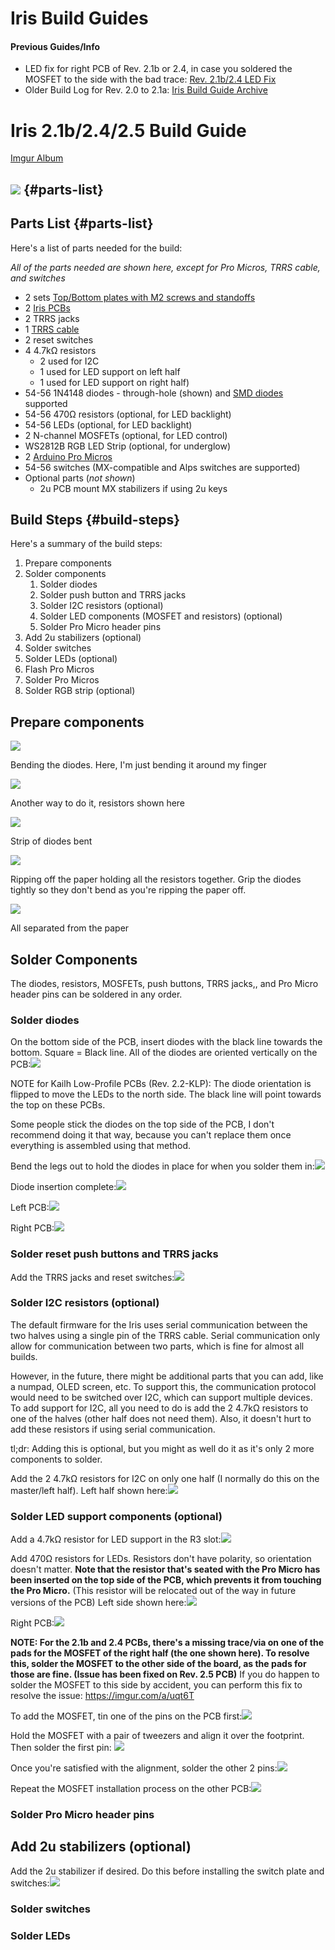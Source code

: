 # Iris Build Guides

#### Previous Guides/Info
* LED fix for right PCB of Rev. 2.1b or 2.4, in case you soldered the MOSFET to the side with the bad trace: [Rev. 2.1b/2.4 LED Fix](https://imgur.com/a/uqt6T)
* Older Build Log for Rev. 2.0 to 2.1a: [Iris Build Guide Archive](iris-build-guide-archive.md)

# Iris 2.1b/2.4/2.5 Build Guide
[Imgur Album](https://imgur.com/a/wc0bO)

## ![](https://i.imgur.com/JMq4iIA.jpg) {#parts-list}

## Parts List {#parts-list}

Here's a list of parts needed for the build:

*All of the parts needed are shown here, except for Pro Micros, TRRS cable, and switches*

* 2 sets [Top/Bottom plates with M2 screws and standoffs](https://keeb.io/products/iris-keyboard-case-plates)
* 2 [Iris PCBs](https://keeb.io/products/iris-keyboard-split-ergonomic-keyboard)
* 2 TRRS jacks
* 1 [TRRS cable](https://keeb.io/products/trrs-cable)
* 2 reset switches
* 4 4.7kΩ resistors
    * 2 used for I2C
    * 1 used for LED support on left half
    * 1 used for LED support on right half)
* 54-56 1N4148 diodes - through-hole \(shown\) and [SMD diodes](https://keeb.io/products/1n4148-diodes) supported
* 54-56 470Ω resistors \(optional, for LED backlight\)
* 54-56 LEDs \(optional, for LED backlight\)
* 2 N-channel MOSFETs \(optional, for LED control\)
* WS2812B RGB LED Strip \(optional, for underglow\)
* 2 [Arduino Pro Micros](https://keeb.io/products/pro-micro-5v-16mhz-arduino-compatible-atmega32u4)
* 54-56 switches (MX-compatible and Alps switches are supported)
* Optional parts \(*not shown*\)
    * 2u PCB mount MX stabilizers if using 2u keys

## Build Steps {#build-steps}

Here's a summary of the build steps:

1. Prepare components
2. Solder components
   1. Solder diodes
   2. Solder push button and TRRS jacks
   3. Solder I2C resistors \(optional\)
   4. Solder LED components \(MOSFET and resistors\) \(optional\)
   5. Solder Pro Micro header pins
3. Add 2u stabilizers \(optional\)
4. Solder switches
5. Solder LEDs \(optional\)
6. Flash Pro Micros
7. Solder Pro Micros
8. Solder RGB strip \(optional\)

## Prepare components

![](https://i.imgur.com/rrey3ej.jpg)

Bending the diodes. Here, I'm just bending it around my finger

![](https://i.imgur.com/sKo655O.jpg)

Another way to do it, resistors shown here

![](https://i.imgur.com/2D39Ojx.jpg)

Strip of diodes bent

![](https://i.imgur.com/Ys0X30w.jpg)

Ripping off the paper holding all the resistors together. Grip the diodes tightly so they don't bend as you're ripping the paper off.

![](https://i.imgur.com/4cFrb2D.jpg)

All separated from the paper

## Solder Components

The diodes, resistors, MOSFETs, push buttons, TRRS jacks,, and Pro Micro header pins can be soldered in any order.

### Solder diodes

On the bottom side of the PCB, insert diodes with the black line towards the bottom. Square = Black line. All of the diodes are oriented vertically on the PCB:![](https://i.imgur.com/Pft9ufA.jpg)

NOTE for Kailh Low-Profile PCBs (Rev. 2.2-KLP): The diode orientation is flipped to move the LEDs to the north side. The black line will point towards the top on these PCBs.

Some people stick the diodes on the top side of the PCB, I don't recommend doing it that way, because you can't replace them once everything is assembled using that method.

Bend the legs out to hold the diodes in place for when you solder them in:![](https://i.imgur.com/TaYV4vF.jpg)

Diode insertion complete:![](https://i.imgur.com/xoO48or.jpg)

Left PCB:![](https://i.imgur.com/O4wuLju.jpg)

Right PCB:![](https://i.imgur.com/ZD4B4PR.jpg)



### Solder reset push buttons and TRRS jacks

Add the TRRS jacks and reset switches:![](https://i.imgur.com/dFTBf3h.jpg)


### Solder I2C resistors \(optional\)

The default firmware for the Iris uses serial communication between the two halves using a single pin of the TRRS cable. Serial communication only allow for communication between two parts, which is fine for almost all builds.

However, in the future, there might be additional parts that you can add, like a numpad, OLED screen, etc. To support this, the communication protocol would need to be switched over I2C, which can support multiple devices. To add support for I2C, all you need to do is add the 2 4.7kΩ resistors to one of the halves \(other half does not need them\). Also, it doesn't hurt to add these resistors if using serial communication.

tl;dr: Adding this is optional, but you might as well do it as it's only 2 more components to solder.

Add the 2 4.7kΩ resistors for I2C on only one half (I normally do this on the master/left half). Left half shown here:![](https://i.imgur.com/ncxMpI2.jpg)

### Solder LED support components \(optional\)

Add a 4.7kΩ resistor for LED support in the R3 slot:![](https://i.imgur.com/Jvg2o4d.jpg)

Add 470Ω resistors for LEDs. Resistors don't have polarity, so orientation doesn't matter. **Note that the resistor that's seated with the Pro Micro has been inserted on the top side of the PCB, which prevents it from touching the Pro Micro.** (This resistor will be relocated out of the way in future versions of the PCB) Left side shown here:![](https://i.imgur.com/SERhlBs.jpg)

Right PCB:![](https://i.imgur.com/3CJVPlx.jpg)

**NOTE: For the 2.1b and 2.4 PCBs, there's a missing trace/via on one of the pads for the MOSFET of the right half (the one shown here). To resolve this, solder the MOSFET to the other side of the board, as the pads for those are fine. (Issue has been fixed on Rev. 2.5 PCB)** If you do happen to solder the MOSFET to this side by accident, you can perform this fix to resolve the issue: https://imgur.com/a/uqt6T

To add the MOSFET, tin one of the pins on the PCB first:![](https://i.imgur.com/nsehRiB.jpg)

Hold the MOSFET with a pair of tweezers and align it over the footprint. Then solder the first pin:
![](https://i.imgur.com/tNMOzPH.jpg?1)

Once you're satisfied with the alignment, solder the other 2 pins:![](https://i.imgur.com/Zm2iJfF.jpg?1)

Repeat the MOSFET installation process on the other PCB:![](https://i.imgur.com/e4EfGla.jpg?1)

### Solder Pro Micro header pins

## Add 2u stabilizers \(optional\)

Add the 2u stabilizer if desired. Do this before installing the switch plate and switches:![](https://i.imgur.com/m0mqljb.jpg)

### Solder switches

### Solder LEDs

